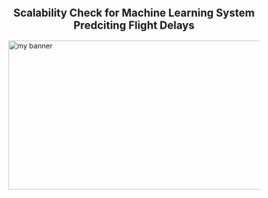 <h2 align='center'><b> Scalability Check for Machine Learning System Predciting Flight Delays </b></h2>
<img width='1500' height='300' src="https://user-images.githubusercontent.com/98472023/216144494-88d8b907-0c01-4956-9aee-a0de4dc6da65.png" alt="my banner"> 
